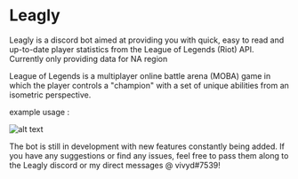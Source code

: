 # Leagly
Leagly is a discord bot aimed at providing you with quick, easy to read and up-to-date player statistics from the League of Legends (Riot) API. Currently only providing data for NA region

League of Legends is a multiplayer online battle arena (MOBA) game in which the player controls a "champion" with a set of unique abilities from an isometric perspective.

example usage : 

![alt text](https://imgur.com/PLCuGRj.png "lastmatch")


The bot is still in development with new features constantly being added. If you have any suggestions or find any issues, feel free to pass them along to the Leagly discord or my direct messages @ vivyd#7539!
